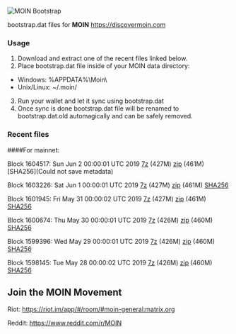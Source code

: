 ![MOIN Bootstrap](https://i.imgur.com/KjM1jMp.jpg)

bootstrap.dat files for **MOIN** https://discovermoin.com

### Usage

1. Download and extract one of the recent files linked below.
2. Place bootstrap.dat file inside of your MOIN data directory:
 - Windows: %APPDATA%\Moin\
 - Unix/Linux: ~/.moin/
3. Run your wallet and let it sync using bootstrap.dat
4. Once sync is done bootstrap.dat file will be renamed to bootstrap.dat.old automagically and can be safely removed.


### Recent files

####For mainnet:

Block 1604517: Sun Jun  2 00:00:01 UTC 2019 [7z]() (427M) [zip]() (461M) [SHA256](Could not save metadata)

Block 1603226: Sat Jun  1 00:00:01 UTC 2019 [7z](https://transfer.sh/3QMxA/bootstrap.dat.20190601.7z) (427M) [zip](https://transfer.sh/GcRq2/bootstrap.dat.20190601.zip) (461M) [SHA256](https://transfer.sh/bLGKt/sha256.txt)

Block 1601945: Fri May 31 00:00:02 UTC 2019 [7z]() (427M) [zip]() (461M) [SHA256]()

Block 1600674: Thu May 30 00:00:01 UTC 2019 [7z](https://transfer.sh/oG2g5/bootstrap.dat.20190530.7z) (426M) [zip](https://transfer.sh/exFv5/bootstrap.dat.20190530.zip) (460M) [SHA256](https://transfer.sh/PTSqq/sha256.txt)

Block 1599396: Wed May 29 00:00:01 UTC 2019 [7z](https://transfer.sh/a9TU4/bootstrap.dat.20190529.7z) (426M) [zip](https://transfer.sh/mtEB7/bootstrap.dat.20190529.zip) (460M) [SHA256](https://transfer.sh/y00mo/sha256.txt)

Block 1598145: Tue May 28 00:00:02 UTC 2019 [7z](https://transfer.sh/A8sa3/bootstrap.dat.20190528.7z) (426M) [zip](https://transfer.sh/jElaE/bootstrap.dat.20190528.zip) (460M) [SHA256](https://transfer.sh/GjydT/sha256.txt)

## Join the MOIN Movement

Riot: https://riot.im/app/#/room/#moin-general:matrix.org

Reddit: https://www.reddit.com/r/MOIN

